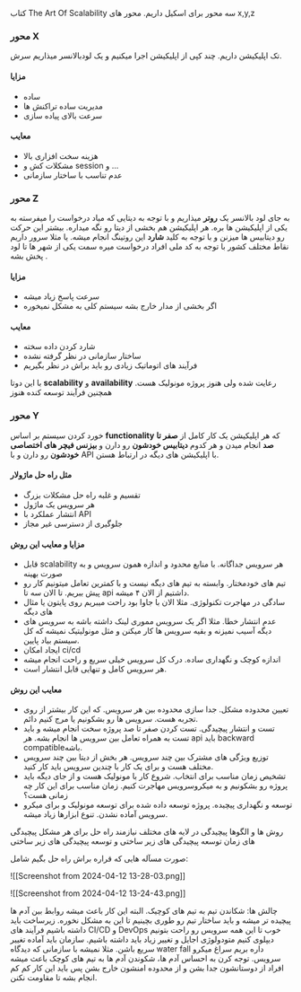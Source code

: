 کتاب The Art Of Scalability
سه محور برای اسکیل داریم. محور های x,y,z

### محور X
تک اپلیکیشن داریم. چند کپی از اپلیکیشن اجرا میکنیم و یک لودبالانسر میذاریم سرش. 
#### مزایا
- ساده
- مدیریت ساده تراکنش ها
- سرعت بالای پیاده سازی
#### معایب
- هزینه سخت افزاری بالا 
- مشکلات کش و session و ...
- عدم تناسب با ساختار سازمانی 

### محور Z
به جای لود بالانسر یک **روتر** میذاریم و با توجه به دیتایی که میاد درخواست را میفرسته به یکی از اپلیکیشن ها بره. هر اپلیکیشن هم بخشی از دیتا رو نگه میداره. بیشتر این حرکت رو دیتابیس ها میزنن و با توجه به کلید **شارد** این روتینگ انجام میشه. یا مثلا سرور داریم نقاط مختلف کشور با توجه به کد ملی افراد درخواست میره سمت یکی از شهر ها تا لود پخش بشه .
#### مزایا
- سرعت پاسخ زیاد میشه
- اگر بخشی از مدار خارج بشه سیستم کلی به مشکل نمیخوره
#### معایب
- شارد کردن داده سخته
- ساختار سازمانی در نظر گرفته نشده
- فرآیند های اتوماتیک زیادی رو باید براش در نظر بگیریم

با این دوتا **scalability** و **availability** رعایت شده ولی هنوز پروژه مونولیک هست. همچنین فرآیند توسعه کنده هنوز

### محور Y
خورد کردن سیستم بر اساس **functionality** که هر اپلیکیشن یک کار کامل از **صفر تا صد** انجام میدن و هر کدوم **دیتابیس خودشون** رو دارن و **بیزنس فیچر های اختصاصی خودشون** رو دارن و با API با اپلیکیشن های دیگه در ارتباط هستن. 

#### مثل راه حل ماژولار
- تقسیم و غلبه راه حل مشکلات بزرگ 
- هر سرویس یک ماژول
- انتشار عملکرد با API
- جلوگیری از دسترسی غیر مجاز

#### مزایا و معایب این روش
- قابل scalability هر سرویس جداگانه. با منابع محدود و اندازه همون سرویس و به صورت بهینه
- تیم های خودمختار. وابسته به تیم های دیگه نیست و با کمترین تعامل میتونیم کار رو پیش ببریم. تا الان سه تا api داشتیم از الان ۴ میشه. 
- سادگی در مهاجرت تکنولوژی. مثلا الان با جاوا بود راحت میبریم روی پایتون یا مثال های دیگه
- عدم انتشار خطا. مثلا اگر یک سرویس مموری لینک داشته باشه به سرویس های دیگه آسیب نمیزنه و بقیه سرویس ها کار میکنن و مثل مونولیتیک نمیشه که کل سیستم بیاد پایین. 
- ایجاد امکان ci/cd
- اندازه کوچک و نگهداری ساده. درک کل سرویس خیلی سریع و راحت انجام میشه
- هر سرویس کامل و تنهایی قابل انتشار است.

#### معایب این روش
- تعیین محدوده مشکل. جدا سازی محدوده بین هر سرویس. که این کار بیشتر از روی تجربه هست. سرویس ها رو بشکونیم یا مرج کنیم دائم.
- تست و انتشار پیچیدگی. تست کردن صفر تا صد پروژه سخت انجام میشه و باید تست به همراه تعامل بین سرویس ها انجام بشه. هر api باید backward compatibleباشه. 
- توزیع ویژگی های مشترک بین چند سرویس. هر بخش از دیتا بین چند سرویس مختلف هست و برای یک کار با چندین سرویس باید کار کنید.
- تشخیص زمان مناسب برای انتخاب. شروع کار با مونولیک هست و از جای دیگه باید پروژه رو بشکونیم و به میکروسرویس مهاجرت کنیم. زمان مناسب برای این کار چه زمانی هست؟
- توسعه و نگهداری پیچیده. پروژه توسعه داده شده برای توسعه مونولیک و برای میکرو سرویس آماده نشدن. تنوع ابزارها زیاد میشه. 


روش ها و الگوها
پیچیدگی در لایه های مختلف
نیازمند راه حل برای هر مشکل
پیچیدگی های زمان توسعه
پیچیدگی های زیر ساختی و توسعه
پیچیدگی های زیر ساختی

صورت مسآله هایی که قراره براش راه حل بگیم شامل:

![[Screenshot from 2024-04-12 13-28-03.png]]

![[Screenshot from 2024-04-12 13-24-43.png]]


چالش ها:
شکاندن تیم به تیم های کوچیک. البته این کار باعث میشه روابط بین آدم ها پیچیده تر میشه و باید ساختار تیم رو طوری بچینیم تا این به مشکل نخوره. 
زیرساخت باید داشته باشیم 
فرآیند های CI/CD و DevOps خوب تا این همه سرویس رو راحت بتونیم دیپلوی کنیم
متودولوژی اجایل و تغییر زیاد باید داشته باشیم. سازمان باید آماده تغییر سریع باشن. مثلا نمیشه با سازمانی که دیدگاه water fall داره بریم سراغ میکرو سرویس.
توجه کرن به احساس آدم ها، شکوندن آدم ها به تیم های کوچک باعث میشه افراد از دوستانشون جدا بشن و از محدوده امنشون خارج بشن پس باید این کار کم کم انجام بشه تا مقاومت نکنن. 
